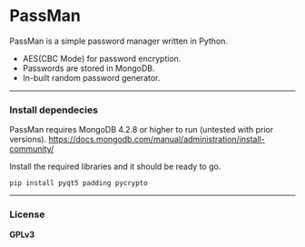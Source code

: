 # PassMan

PassMan is a simple password manager written in Python.

  - AES(CBC Mode) for password encryption.
  - Passwords are stored in MongoDB.
  - In-built random password generator.

---
### Install dependecies

PassMan requires MongoDB 4.2.8 or higher to run (untested with prior versions).
https://docs.mongodb.com/manual/administration/install-community/

Install the required libraries and it should be ready to go.

```
pip install pyqt5 padding pycrypto
```

---
### License
**GPLv3**
